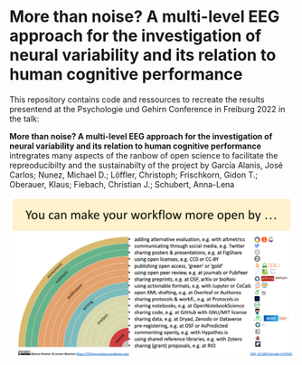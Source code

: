 # More than noise? A multi-level EEG approach for the investigation of neural variability and its relation to human cognitive performance

This repository contains code and ressources to recreate the results presentend at the Psychologie und Gehirn Conference in Freiburg 2022 in the talk:

**More than noise? A multi-level EEG approach for the investigation of neural variability and its relation to human cognitive performance** intregrates many aspects of the ranbow of open science to facilitate the repreoducibilty and the sustainabilty of the project
by García Alanis, José Carlos; Nunez, Michael D.; Löffler, Christoph; Frischkorn, Gidon T.; Oberauer, Klaus; Fiebach, Christian J.; Schubert, Anna-Lena

[![rainbow_os](https://raw.githubusercontent.com/G0RELLA/gorella_overview/master/lecture/static/rainbow_os.png)](https://raw.githubusercontent.com/G0RELLA/gorella_overview/master/lecture/static/rainbow_os.png)

